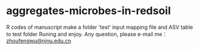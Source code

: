 # aggregates-microbes-in-redsoil
R codes of  manuscript
make a folder  'test'
input mapping file and ASV table to test folder
Runing and enjoy.
Any question, please e-mail me：zhoufengwu@njnu.edu.cn
